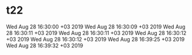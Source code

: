 # t22
Wed Aug 28 16:30:00 +03 2019
Wed Aug 28 16:30:09 +03 2019
Wed Aug 28 16:30:11 +03 2019
Wed Aug 28 16:30:11 +03 2019
Wed Aug 28 16:30:12 +03 2019
Wed Aug 28 16:30:12 +03 2019
Wed Aug 28 16:39:25 +03 2019
Wed Aug 28 16:39:32 +03 2019
